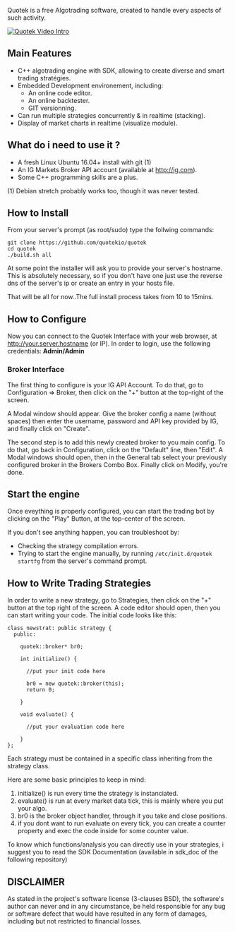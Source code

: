 Quotek is a free Algotrading software, created to handle every aspects of such activity. 


[![Quotek Video Intro](https://drive.google.com/uc?id=166CVEZq18_9FMRuwCa8Y4LkT1T8bl1ot)](https://youtu.be/2rNISXucOZg)



Main Features
-------------

  * C++ algotrading engine with SDK, allowing to create diverse and smart trading stratégies.
  * Embedded Development environement, including:
       * An online code editor.
       * An online backtester.
       * GIT versionning.
  * Can run multiple strategies concurrently & in realtime (stacking).
  * Display of market charts in realtime (visualize module).


What do i need to use it ?
--------------------------

  * A fresh Linux Ubuntu 16.04+ install with git (1)
  * An IG Markets Broker API account (available at http://ig.com).
  * Some C++ programming skills are a plus.

(1) Debian stretch probably works too, though it was never tested.

How to Install
--------------

From your server's prompt (as root/sudo) type the follwing commands:

```
git clone https://github.com/quotekio/quotek
cd quotek
./build.sh all
```

At some point the installer will ask you to provide your server's hostname. This is absolutely necessary, so if you don't have one just use the reverse dns of the server's ip or create an entry in your hosts file.

That will be all for now..The full install process takes from 10 to 15mins.

How to Configure
-----------------

Now you can connect to the Quotek Interface with your web browser, at http://your.server.hostname (or IP). 
In order to login, use the following credentials: **Admin/Admin**

### Broker Interface


The first thing to configure is your IG API Account. To do that, go to Configuration => Broker, then click on the "+" button at the top-right of the screen.

A Modal window should appear. Give the broker config a name (without spaces) then enter the username, password and API key provided by IG, and finally click on "Create".

The second step is to add this newly created broker to you main config. To do that, go back in Configuration, click on the "Default" line, then "Edit". A Modal windows should open, then in the General tab select your previously configured broker in the Brokers Combo Box. Finally click on Modify, you're done.


Start the engine
----------------

Once eveything is properly configured, you can start the trading bot by clicking on the "Play" Button, at the top-center of the screen. 

If you don't see anything happen, you can troubleshoot by:

  * Checking the strategy compilation errors.
  * Trying to start the engine manually, by running ```/etc/init.d/quotek startfg``` from the server's command prompt.


How to Write Trading Strategies
-------------------------------

In order to write a new strategy, go to Strategies, then click on the "+" button at the top right of the screen. A code editor should open, then you can start writing your code. The initial code looks like this:

```
class newstrat: public strategy {
  public:

    quotek::broker* br0;
                  
    int initialize() {

      //put your init code here

      br0 = new quotek::broker(this);
      return 0;

    }

    void evaluate() {

      //put your evaluation code here

    }
};
```

Each strategy must be contained in a specific class inheriting from the strategy class. 

Here are some basic principles to keep in mind:

  1. initialize() is run every time the strategy is instanciated.
  2. evaluate() is run at every market data tick, this is mainly where you put your algo. 
  3. br0 is the broker object handler, through it you take and close positions.
  4. if you dont want to run evaluate on every tick, you can create a counter property and exec the code inside for some counter value.

To know which functions/analysis you can directly use in your strategies, i suggest you to read the SDK Documentation (available in sdk_doc of the following repository)


DISCLAIMER
----------

As stated in the project's software license (3-clauses BSD), the software's author can never and in any circumstance, be held responsible for any bug or software defect that would have resulted in any form of damages, including but not restricted to financial losses.


